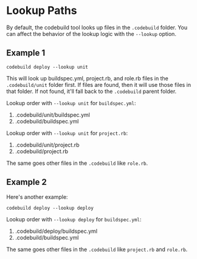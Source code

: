 # Lookup Paths

By default, the codebuild tool looks up files in the `.codebuild` folder.  You can affect the behavior of the lookup logic with the `--lookup` option.

## Example 1

    codebuild deploy --lookup unit

This will look up buildspec.yml, project.rb, and role.rb files in the `.codebuild/unit` folder first. If files are found, then it will use those files in that folder. If not found, it'll fall back to the `.codebuild` parent folder.

Lookup order with `--lookup unit` for `buildspec.yml`:

1. .codebuild/unit/buildspec.yml
2. .codebuild/buildspec.yml

Lookup order with `--lookup unit` for `project.rb`:

1. .codebuild/unit/project.rb
2. .codebuild/project.rb

The same goes other files in the `.codebuild` like `role.rb`.

## Example 2

Here's another example:

    codebuild deploy --lookup deploy

Lookup order with `--lookup deploy` for `buildspec.yml`:

1. .codebuild/deploy/buildspec.yml
2. .codebuild/buildspec.yml

The same goes other files in the `.codebuild` like `project.rb` and `role.rb`.
